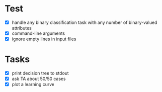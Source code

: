 # Test
- [X] handle any binary classification task with any number of binary-valued attributes
- [x] command-line arguments
- [X] ignore empty lines in input files

# Tasks
- [X] print decision tree to stdout
- [X] ask TA about 50/50 cases
- [X] plot a learning curve